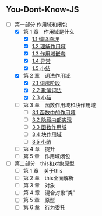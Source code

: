 ## You-Dont-Know-JS

+ [ ] 第一部分 作用域和闭包
    + [x] 第 1 章　作用域是什么
        - [x] [1.1 编译原理](https://github.com/zeromake/book-notes/issues/1)
        - [x] [1.2 理解作用域](https://github.com/zeromake/book-notes/issues/2)
        - [x] [1.3 作用域嵌套](https://github.com/zeromake/book-notes/issues/3)
        - [x] [1.4 异常](https://github.com/zeromake/book-notes/issues/4)
        - [x] [1.5 小结](https://github.com/zeromake/book-notes/issues/5)
    - [x] 第 2 章　词法作用域
        - [x] [2.1 词法阶段](https://github.com/zeromake/book-notes/issues/6)
        - [x] [2.2 欺骗词法](https://github.com/zeromake/book-notes/issues/7)
        - [x] [2.3 小结](https://github.com/zeromake/book-notes/issues/8)
    - [ ] 第 3 章　函数作用域和块作用域
        - [ ] [3.1 函数中的作用域](https://github.com/zeromake/book-notes/issues/9)
        - [ ] [3.2 隐藏内部实现](https://github.com/zeromake/book-notes/issues/10)
        - [ ] [3.3 函数作用域](https://github.com/zeromake/book-notes/issues/11)
        - [ ] [3.4 块作用域](https://github.com/zeromake/book-notes/issues/12)
        - [ ] [3.5 小结](https://github.com/zeromake/book-notes/issues/13)
    - [ ] 第 4 章　提升
    - [ ] 第 5 章　作用域闭包
+ [ ] 第二部分　this和对象原型
    - [ ] 第 1 章　关于this
    - [ ] 第 2 章　this全面解析
    - [ ] 第 3 章　对象
    - [ ] 第 4 章　混合对象“类”
    - [ ] 第 5 章　原型
    - [ ] 第 6 章　行为委托
